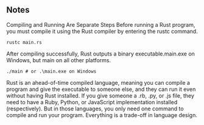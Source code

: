 ## Notes
Compiling and Running Are Separate Steps 
Before running a Rust program, you must compile it using the Rust compiler by entering the rustc command. 
```
rustc main.rs
```
After compiling successfully, Rust outputs a binary executable.main.exe on Windows, but main on all other platforms. 
```
./main # or .\main.exe on Windows
```
Rust is an ahead-of-time compiled language, meaning you can compile a program and give the executable to someone else, and they can run it even without having Rust installed. If you give someone a .rb, .py, or .js file, they need to have a Ruby, Python, or JavaScript implementation installed (respectively). But in those languages, you only need one command to compile and run your program. Everything is a trade-off in language design.
